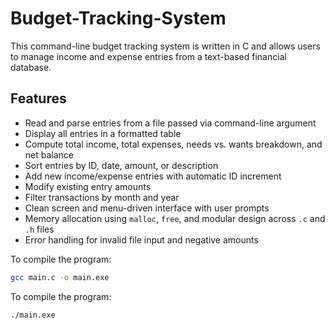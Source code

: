 # Budget-Tracking-System

This command-line budget tracking system is written in C and allows users to manage income and expense entries from a text-based financial database.

## Features

- Read and parse entries from a file passed via command-line argument  
- Display all entries in a formatted table  
- Compute total income, total expenses, needs vs. wants breakdown, and net balance  
- Sort entries by ID, date, amount, or description  
- Add new income/expense entries with automatic ID increment  
- Modify existing entry amounts  
- Filter transactions by month and year  
- Clean screen and menu-driven interface with user prompts  
- Memory allocation using `malloc`, `free`, and modular design across `.c` and `.h` files  
- Error handling for invalid file input and negative amounts

To compile the program:

```bash
gcc main.c -o main.exe
```

To compile the program:

```bash
./main.exe
```
